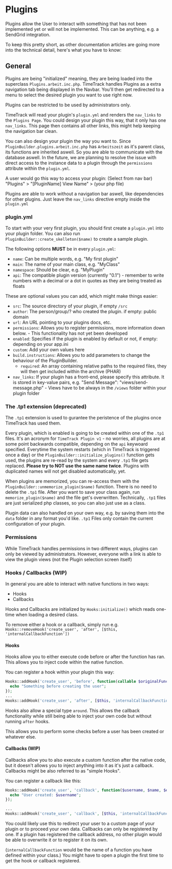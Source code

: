 # Plugins

Plugins allow the User to interact with something that has not been implemented yet or will not be implemented.
This can be anything, e.g. a SendGrid integration.

To keep this pretty short, as other documentation articles are going more into the technical detail, here's what you have to know:

## General

Plugins are being "initialized" meaning, they are being loaded into the superclass `Plugins.arbeit.inc.php`.
TimeTrack handles Plugins as a extra navigation tab being displayed in the Navbar. You'll then get redirected to a menu to select the desired plugin you want to use right now.

Plugins can be restricted to be used by administrators only.

TimeTrack will read your plugin's `plugin.yml` and renders the `nav_links` to the `Plugins Page`.
You could design your plugin this way, that it only has one `nav_links`. This page then contains all other links, this might help keeping the navigation bar clean.

You can also design your plugin the way you want to. Since `PluginBuilder.plugins.arbeit.inc.php` has `Arbeitszeit` as it's parent class, its functions are inherited aswell. So you are able to communicate with the database aswell. In the future, we are planning to resolve the issue with direct access to the instance data to a plugin through the `permissions` attribute within the `plugin.yml`.

A user would go this way to access your plugin: (Select from nav bar) "Plugins" > "[PluginName] View Name" > (your php file)

Plugins are able to work without a navigation bar aswell, like dependencies for other plugins. Just leave the `nav_links` directive empty inside the `plugin.yml`

### plugin.yml

To start with your very first plugin, you should first create a `plugin.yml` into your plugin folder.
You can also run `PluginBuilder::create_skelleton($name)` to create a sample plugin.

The following options **MUST** be in every `plugin.yml`:

- `name`: Can be multiple words, e.g. "My first plugin"
- `main`: The name of your main class, e.g. "MyClass"
- `namespace`: Should be clear, e.g. "MyPlugin"
- `api`: The compatible plugin version (currently "0.1") - remember to write numbers with a decimal or a dot in quotes as they are being treated as floats

These are optional values you can add, which might make things easier:

- `src`: The source directory of your plugin, if empty `/src`
- `author`: The person/group/? who created the plugin. if empty: public domain
- `url`: An URL pointing to your plugins docs, etc.
- `permissions`: Allows you to register permissions, more information down below. - This functionality has not yet been developed
- `enabled`: Specifies if the plugin is enabled by default or not, if empty: depending on your app.ini
- `custom`: Add your own values here
- `build.instructions`: Allows you to add parameters to change the behaviour of the PluginBuilder.
  - `required`: An array containing relative paths to the required files, they will then get included within the archive (PHAR)
- `nav_links`: If your plugin has a front-end, please specify this attribute. It is stored in key-value pairs, e.g. "Send Message": "views/send-message.php" - Views have to be always in the `/views` folder within your plugin folder

### The .tp1 extension (deprecated)

The `.tp1` extension is used to gurantee the peristence of the plugins once TimeTrack has used them.

Every plugin, which is enabled is going to be created within one of the `.tp1` files. It's an acronym for `TimeTrack Plugin v1` - no worries, all plugins are at some point backwards compatible, depending on the `api` keywoard specified.
Everytime the system restarts (which in TimeTrack is triggered once a day) or the `PluginBuilder::initialize_plugins()` function gets used, the plugins are re-read by the system and every `.tp1` file gets replaced.
**Please try to NOT use the same name twice**. Plugins with duplicated names will not get disabled automatically, yet.

When plugins are memorized, you can re-access them with the `PluginBuilder::unmemorize_plugin($name)` function. There is no need to delete the `.tp1` file. After you want to save your class again, run `memorize_plugin($name)` and the file get's overwritten.
Technically, `.tp1` files are just serialized php classes, so you can also just use as a class.

Plugin data can also handled on your own way, e.g. by saving them into the `data` folder in any format you'd like. `.tp1` Files only contain the current configuration of your plugin.

### Permissions

While TimeTrack handles permissions in two different ways, plugins can only be viewed by administrators. However, everyone with a link is able to view the plugin views (not the Plugin selection screen itself)

### Hooks / Callbacks (WIP)

In general you are able to interact with native functions in two ways:

- Hooks
- Callbacks

Hooks and Callbacks are initialized by `Hooks:initialize()` which reads one-time when loading a desired class.

To remove either a hook or a callback, simply run e.g. `Hooks::removeHook('create_user', 'after', [$this, 'internalCallbackFunction'])`

#### Hooks

Hooks allow you to either execute code before or after the function has ran. This allows you to inject code within the native function.

You can register a hook within your plugin this way:

```php
Hooks::addHook('create_user', 'before', function(callable $originalFunction, $username, $name, $email, $password, $isAdmin){
  echo "Something before creating the user";
});
...
Hooks::addHook('create_user', 'after', [$this, 'internalCallbackFunction']);
```

Hooks also allow a special type `around`. This allows the callback functionality while still being able to inject your own code but without running `after` hooks.

This allows you to perform some checks before a user has been created or whatever else.

#### Callbacks (WIP)

Callbacks allow you to also execute a custom function after the native code, but it doesn't allows you to inject anything into it as it's just a callback. Callbacks might be also referred to as "simple Hooks".

You can register a callback like this:

```php
Hooks::addHook('create_user', 'callback', function($username, $name, $email, $password, $isAdmin){
  echo "User created: $username";
});

...
Hooks::addHook('create_user', 'callback', [$this, 'internalCallbackFunction']);
```

You could likely use this to redirect your user to a custom page of your plugin or to proceed your own data. Callbacks can only be registered by one. If a plugin has registered the callback address, no other plugin would be able to overwrite it or to register it on its own.

(`internalCallbackFunction` would be the name of a function you have defined within your class.)
You might have to open a plugin the first time to get the hook or callback registered.
